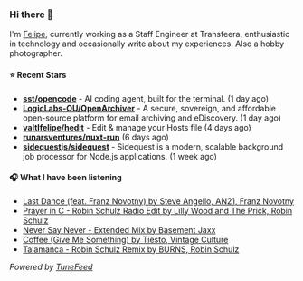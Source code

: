 ### Hi there 👋

I'm [Felipe](https://felipevm.com), currently working as a Staff Engineer at Transfeera, enthusiastic in technology and occasionally write about my experiences. Also a hobby photographer.

#### ⭐ Recent Stars
- **[sst/opencode](https://github.com/sst/opencode)** - AI coding agent, built for the terminal. (1 day ago)
- **[LogicLabs-OU/OpenArchiver](https://github.com/LogicLabs-OU/OpenArchiver)** - A secure, sovereign, and affordable open-source platform for email archiving and eDiscovery. (1 day ago)
- **[valtlfelipe/hedit](https://github.com/valtlfelipe/hedit)** - Edit &amp; manage your Hosts file (4 days ago)
- **[runarsventures/nuxt-run](https://github.com/runarsventures/nuxt-run)** (6 days ago)
- **[sidequestjs/sidequest](https://github.com/sidequestjs/sidequest)** - Sidequest is a modern, scalable background job processor for Node.js applications. (1 week ago)

#### 🎧 What I have been listening
- [Last Dance (feat. Franz Novotny) by Steve Angello, AN21, Franz Novotny](https://open.spotify.com/track/3vg79UwxyTyBumJriDvYFd)
- [Prayer in C - Robin Schulz Radio Edit by Lilly Wood and The Prick, Robin Schulz](https://open.spotify.com/track/5zlC5d5umTrbcX9sLVVxzh)
- [Never Say Never - Extended Mix by Basement Jaxx](https://open.spotify.com/track/42suZFjDtBbl9sESKm4oj2)
- [Coffee (Give Me Something) by Tiësto, Vintage Culture](https://open.spotify.com/track/4DBLAy03Xk88LOVtrOQ1RD)
- [Talamanca - Robin Schulz Remix by BURNS, Robin Schulz](https://open.spotify.com/track/6kZnMNLj1MnIJTM98yHsz5)

_Powered by [TuneFeed](https://tunefeed.app?ref=github.com)_

